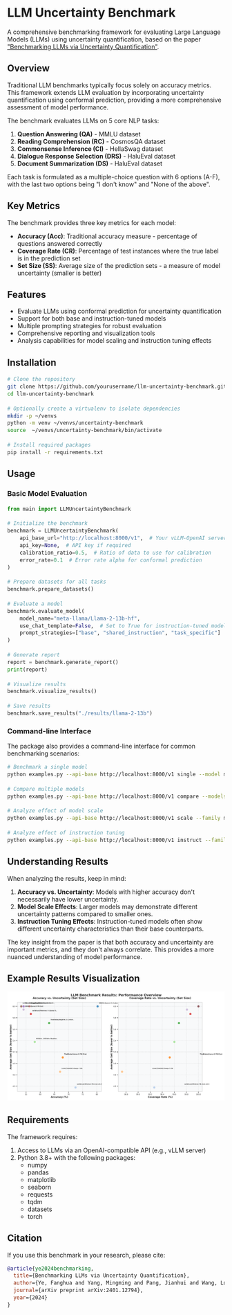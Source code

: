 # LLM Uncertainty Benchmark

A comprehensive benchmarking framework for evaluating Large Language Models (LLMs) using uncertainty quantification, based on the paper ["Benchmarking LLMs via Uncertainty Quantification"](https://arxiv.org/abs/2401.12794).

## Overview

Traditional LLM benchmarks typically focus solely on accuracy metrics. This framework extends LLM evaluation by incorporating uncertainty quantification using conformal prediction, providing a more comprehensive assessment of model performance.

The benchmark evaluates LLMs on 5 core NLP tasks:
1. **Question Answering (QA)** - MMLU dataset
2. **Reading Comprehension (RC)** - CosmosQA dataset
3. **Commonsense Inference (CI)** - HellaSwag dataset
4. **Dialogue Response Selection (DRS)** - HaluEval dataset
5. **Document Summarization (DS)** - HaluEval dataset

Each task is formulated as a multiple-choice question with 6 options (A-F), with the last two options being "I don't know" and "None of the above".

## Key Metrics

The benchmark provides three key metrics for each model:

- **Accuracy (Acc)**: Traditional accuracy measure - percentage of questions answered correctly
- **Coverage Rate (CR)**: Percentage of test instances where the true label is in the prediction set
- **Set Size (SS)**: Average size of the prediction sets - a measure of model uncertainty (smaller is better)

## Features

- Evaluate LLMs using conformal prediction for uncertainty quantification
- Support for both base and instruction-tuned models
- Multiple prompting strategies for robust evaluation
- Comprehensive reporting and visualization tools
- Analysis capabilities for model scaling and instruction tuning effects

## Installation

```bash
# Clone the repository
git clone https://github.com/yourusername/llm-uncertainty-benchmark.git
cd llm-uncertainty-benchmark

# Optionally create a virtualenv to isolate dependencies
mkdir -p ~/venvs
python -m venv ~/venvs/uncertainty-benchmark
source  ~/venvs/uncertainty-benchmark/bin/activate

# Install required packages
pip install -r requirements.txt
```

## Usage

### Basic Model Evaluation

```python
from main import LLMUncertaintyBenchmark

# Initialize the benchmark
benchmark = LLMUncertaintyBenchmark(
    api_base_url="http://localhost:8000/v1",  # Your vLLM-OpenAI server endpoint
    api_key=None,  # API key if required
    calibration_ratio=0.5,  # Ratio of data to use for calibration
    error_rate=0.1  # Error rate alpha for conformal prediction
)

# Prepare datasets for all tasks
benchmark.prepare_datasets()

# Evaluate a model
benchmark.evaluate_model(
    model_name="meta-llama/Llama-2-13b-hf",
    use_chat_template=False,  # Set to True for instruction-tuned models
    prompt_strategies=["base", "shared_instruction", "task_specific"]
)

# Generate report
report = benchmark.generate_report()
print(report)

# Visualize results
benchmark.visualize_results()

# Save results
benchmark.save_results("./results/llama-2-13b")
```

### Command-line Interface

The package also provides a command-line interface for common benchmarking scenarios:

```bash
# Benchmark a single model
python examples.py --api-base http://localhost:8000/v1 single --model meta-llama/Llama-2-13b-hf

# Compare multiple models
python examples.py --api-base http://localhost:8000/v1 compare --models meta-llama/Llama-2-7b-hf meta-llama/Llama-2-13b-hf

# Analyze effect of model scale
python examples.py --api-base http://localhost:8000/v1 scale --family meta-llama/Llama-2 --sizes 7b 13b 70b

# Analyze effect of instruction tuning
python examples.py --api-base http://localhost:8000/v1 instruct --family meta-llama/Llama-2 --sizes 7b 13b
```

## Understanding Results

When analyzing the results, keep in mind:

1. **Accuracy vs. Uncertainty**: Models with higher accuracy don't necessarily have lower uncertainty.
2. **Model Scale Effects**: Larger models may demonstrate different uncertainty patterns compared to smaller ones.
3. **Instruction Tuning Effects**: Instruction-tuned models often show different uncertainty characteristics than their base counterparts.

The key insight from the paper is that both accuracy and uncertainty are important metrics, and they don't always correlate. This provides a more nuanced understanding of model performance.

## Example Results Visualization

![Example Benchmark Visualization](./docs/example_visualization.png)

## Requirements

The framework requires:

1. Access to LLMs via an OpenAI-compatible API (e.g., vLLM server)
2. Python 3.8+ with the following packages:
   - numpy
   - pandas
   - matplotlib
   - seaborn
   - requests
   - tqdm
   - datasets
   - torch

## Citation

If you use this benchmark in your research, please cite:

```bibtex
@article{ye2024benchmarking,
  title={Benchmarking LLMs via Uncertainty Quantification},
  author={Ye, Fanghua and Yang, Mingming and Pang, Jianhui and Wang, Longyue and Wong, Derek F. and Yilmaz, Emine and Shi, Shuming and Tu, Zhaopeng},
  journal={arXiv preprint arXiv:2401.12794},
  year={2024}
}
```